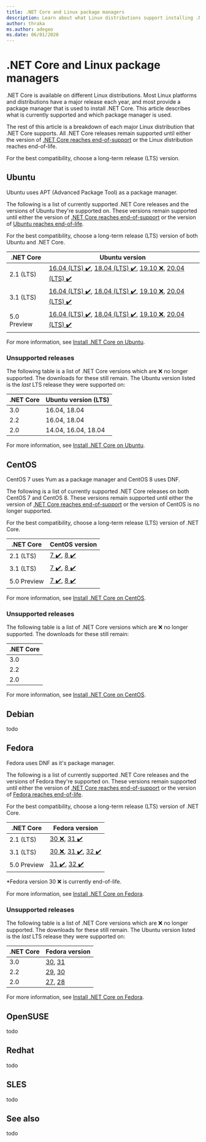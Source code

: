 ```yaml
---
title: .NET Core and Linux package managers
description: Learn about what Linux distributions support installing .NET Core on Linux through a package manager.
author: thraka
ms.author: adegeo
ms.date: 06/01/2020
---
```


# .NET Core and Linux package managers

.NET Core is available on different Linux distributions. Most Linux platforms and distributions have a major release each year, and most provide a package manager that is used to install .NET Core. This article describes what is currently supported and which package manager is used.

The rest of this article is a breakdown of each major Linux distribution that .NET Core supports. All .NET Core releases remain supported until either the version of [.NET Core reaches end-of-support](https://dotnet.microsoft.com/platform/support/policy/dotnet-core) or the Linux distribution reaches end-of-life.

For the best compatibility, choose a long-term release (LTS) version.

## Ubuntu

Ubuntu uses APT (Advanced Package Tool) as a package manager.

The following is a list of currently supported .NET Core releases and the versions of Ubuntu they're supported on. These versions remain supported until either the version of [.NET Core reaches end-of-support](https://dotnet.microsoft.com/platform/support/policy/dotnet-core) or the version of [Ubuntu reaches end-of-life](https://wiki.ubuntu.com/Releases).

For the best compatibility, choose a long-term release (LTS) version of both Ubuntu and .NET Core.

| .NET Core   | Ubuntu version                                           |
|-------------|----------------------------------------------------------|
| 2.1 (LTS)   | [16.04 (LTS) ✔️](linux-ubuntu.md#1604-), [18.04 (LTS) ✔️](linux-ubuntu.md#1804-), [19.10 ❌](linux-ubuntu.md#1910-), [20.04 (LTS) ✔️](linux-ubuntu.md#2004-) |
| 3.1 (LTS)   | [16.04 (LTS) ✔️](linux-ubuntu.md#1604-), [18.04 (LTS) ✔️](linux-ubuntu.md#1804-), [19.10 ❌](linux-ubuntu.md#1910-), [20.04 (LTS) ✔️](linux-ubuntu.md#2004-) |
| 5.0 Preview | [16.04 (LTS) ✔️](linux-ubuntu.md#1604-), [18.04 (LTS) ✔️](linux-ubuntu.md#1804-), [19.10 ❌](linux-ubuntu.md#1910-), [20.04 (LTS) ✔️](linux-ubuntu.md#2004-) |

For more information, see [Install .NET Core on Ubuntu](linux-ubuntu.md).

### Unsupported releases

The following table is a list of .NET Core versions which are ❌ no longer supported. The downloads for these still remain. The Ubuntu version listed is the *last* LTS release they were supported on:

| .NET Core | Ubuntu version (LTS) |
|-----------|----------------------|
| 3.0       | 16.04, 18.04         |
| 2.2       | 16.04, 18.04         |
| 2.0       | 14.04, 16.04, 18.04  |

For more information, see [Install .NET Core on Ubuntu](linux-ubuntu.md).

## CentOS

CentOS 7 uses Yum as a package manager and CentOS 8 uses DNF.

The following is a list of currently supported .NET Core releases on both CentOS 7 and CentOS 8. These versions remain supported until either the version of [.NET Core reaches end-of-support](https://dotnet.microsoft.com/platform/support/policy/dotnet-core) or the version of CentOS is no longer supported.

For the best compatibility, choose a long-term release (LTS) version of .NET Core.

| .NET Core   | CentOS version |
|-------------|----------------|
| 2.1 (LTS)   | [7 ✔️](linux-centos.md#centos-7-), [8 ✔️](linux-centos.md#centos-8-) |
| 3.1 (LTS)   | [7 ✔️](linux-centos.md#centos-7-), [8 ✔️](linux-centos.md#centos-8-) |
| 5.0 Preview | [7 ✔️](linux-centos.md#centos-7-), [8 ✔️](linux-centos.md#centos-8-) |

For more information, see [Install .NET Core on CentOS](linux-centos.md).

### Unsupported releases

The following table is a list of .NET Core versions which are ❌ no longer supported. The downloads for these still remain:

| .NET Core |
|-----------|
| 3.0       |
| 2.2       |
| 2.0       |

For more information, see [Install .NET Core on CentOS](linux-centos.md).

## Debian

todo

## Fedora

Fedora uses DNF as it's package manager.

The following is a list of currently supported .NET Core releases and the versions of Fedora they're supported on. These versions remain supported until either the version of [.NET Core reaches end-of-support](https://dotnet.microsoft.com/platform/support/policy/dotnet-core) or the version of [Fedora reaches end-of-life](https://fedoraproject.org/wiki/End_of_life).

For the best compatibility, choose a long-term release (LTS) version of .NET Core.

| .NET Core   | Fedora version |
|-------------|----------------|
| 2.1 (LTS)   | [30 ❌](linux-fedora.md#fedora-30-), [31 ✔️](linux-fedora.md#fedora-31-)        |
| 3.1 (LTS)   | [30 ❌](linux-fedora.md#fedora-30-), [31 ✔️](linux-fedora.md#fedora-31-), [32 ✔️](linux-fedora.md#fedora-32-)    |
| 5.0 Preview | [31 ✔️](linux-fedora.md#fedora-31-), [32 ✔️](linux-fedora.md#fedora-32-)         |

*Fedora version 30 ❌ is currently end-of-life.

For more information, see [Install .NET Core on Fedora](linux-fedora.md).

### Unsupported releases

The following table is a list of .NET Core versions which are ❌ no longer supported. The downloads for these still remain. The Ubuntu version listed is the *last* LTS release they were supported on:

| .NET Core | Fedora version |
|-----------|----------------|
| 3.0       | [30](linux-fedora.md#fedora-30-), [31](linux-fedora.md#fedora-31-)         |
| 2.2       | [29](linux-fedora.md#fedora-29-), [30](linux-fedora.md#fedora-30-)         |
| 2.0       | [27](linux-fedora.md#fedora-27-), [28](linux-fedora.md#fedora-28-)         |

For more information, see [Install .NET Core on Fedora](linux-fedora.md).

## OpenSUSE

todo

## Redhat

todo

## SLES

todo

## See also

todo
